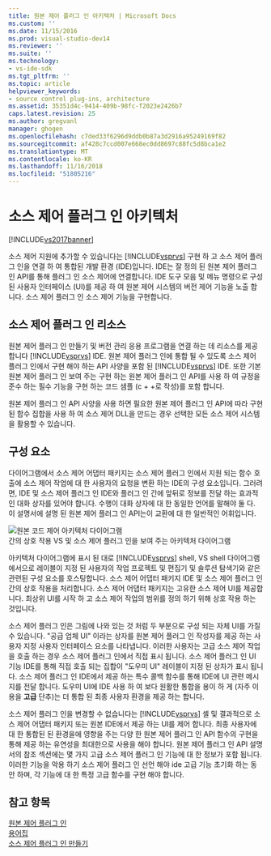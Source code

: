 ```yaml
---
title: 원본 제어 플러그 인 아키텍처 | Microsoft Docs
ms.custom: ''
ms.date: 11/15/2016
ms.prod: visual-studio-dev14
ms.reviewer: ''
ms.suite: ''
ms.technology:
- vs-ide-sdk
ms.tgt_pltfrm: ''
ms.topic: article
helpviewer_keywords:
- source control plug-ins, architecture
ms.assetid: 35351d4c-9414-409b-98fc-f2023e2426b7
caps.latest.revision: 25
ms.author: gregvanl
manager: ghogen
ms.openlocfilehash: c7ded33f6296d9ddb0b87a3d2916a95249169f82
ms.sourcegitcommit: af428c7ccd007e668ec0dd8697c88fc5d8bca1e2
ms.translationtype: MT
ms.contentlocale: ko-KR
ms.lasthandoff: 11/16/2018
ms.locfileid: "51805216"
---
```

# <a name="source-control-plug-in-architecture"></a>소스 제어 플러그 인 아키텍처
[!INCLUDE[vs2017banner](../../includes/vs2017banner.md)]

소스 제어 지원에 추가할 수 있습니다는 [!INCLUDE[vsprvs](../../includes/vsprvs-md.md)] 구현 하 고 소스 제어 플러그 인을 연결 하 여 통합된 개발 환경 (IDE)입니다. IDE는 잘 정의 된 원본 제어 플러그 인 API를 통해 플러그 인 소스 제어에 연결합니다. IDE 도구 모음 및 메뉴 명령으로 구성 된 사용자 인터페이스 (UI)를 제공 하 여 원본 제어 시스템의 버전 제어 기능을 노출 합니다. 소스 제어 플러그 인 소스 제어 기능을 구현합니다.  
  
## <a name="source-control-plug-in-resources"></a>소스 제어 플러그 인 리소스  
 원본 제어 플러그 인 만들기 및 버전 관리 응용 프로그램을 연결 하는 데 리소스를 제공 합니다 [!INCLUDE[vsprvs](../../includes/vsprvs-md.md)] IDE. 원본 제어 플러그 인에 통합 될 수 있도록 소스 제어 플러그 인에서 구현 해야 하는 API 사양을 포함 된 [!INCLUDE[vsprvs](../../includes/vsprvs-md.md)] IDE. 또한 기본 원본 제어 플러그 인 보여 주는 구현 하는 원본 제어 플러그 인 API를 사용 하 여 규정을 준수 하는 필수 기능을 구현 하는 코드 샘플 (c + +로 작성)를 포함 합니다.  
  
 원본 제어 플러그 인 API 사양을 사용 하면 필요한 원본 제어 플러그 인 API에 따라 구현 된 함수 집합을 사용 하 여 소스 제어 DLL을 만드는 경우 선택한 모든 소스 제어 시스템을 활용할 수 있습니다.  
  
## <a name="components"></a>구성 요소  
 다이어그램에서 소스 제어 어댑터 패키지는 소스 제어 플러그 인에서 지원 되는 함수 호출에 소스 제어 작업에 대 한 사용자의 요청을 변환 하는 IDE의 구성 요소입니다. 그러려면, IDE 및 소스 제어 플러그 인 IDE와 플러그 인 간에 앞뒤로 정보를 전달 하는 효과적인 대화 상자를 있어야 합니다. 수행이 대화 상자에 대 한 동일한 언어를 말해야 둘 다. 이 설명서에 설명 된 원본 제어 플러그 인 API는이 교환에 대 한 일반적인 어휘입니다.  
  
 ![원본 코드 제어 아키텍처 다이어그램](../../extensibility/internals/media/vs-sccsdk-plug-in-arch.gif "vs_sccsdk_plug_in_arch")  
간의 상호 작용 VS 및 소스 제어 플러그 인을 보여 주는 아키텍처 다이어그램  
  
 아키텍처 다이어그램에 표시 된 대로 [!INCLUDE[vsprvs](../../includes/vsprvs-md.md)] shell, VS shell 다이어그램에서으로 레이블이 지정 된 사용자의 작업 프로젝트 및 편집기 및 솔루션 탐색기와 같은 관련된 구성 요소를 호스팅합니다. 소스 제어 어댑터 패키지 IDE 및 소스 제어 플러그 인 간의 상호 작용을 처리합니다. 소스 제어 어댑터 패키지는 고유한 소스 제어 UI를 제공합니다. 최상위 UI를 시작 하 고 소스 제어 작업의 범위를 정의 하기 위해 상호 작용 하는 것입니다.  
  
 소스 제어 플러그 인은 그림에 나와 있는 것 처럼 두 부분으로 구성 되는 자체 UI를 가질 수 있습니다. "공급 업체 UI" 이라는 상자를 원본 제어 플러그 인 작성자를 제공 하는 사용자 지정 사용자 인터페이스 요소를 나타냅니다. 이러한 사용자는 고급 소스 제어 작업을 호출 하는 경우 소스 제어 플러그 인에서 직접 표시 됩니다. 소스 제어 플러그 인 UI 기능 IDE를 통해 직접 호출 되는 집합이 "도우미 UI" 레이블이 지정 된 상자가 표시 됩니다. 소스 제어 플러그 인 IDE에서 제공 하는 특수 콜백 함수를 통해 IDE에 UI 관련 메시지를 전달 합니다. 도우미 UI에 IDE 사용 하 여 보다 원활한 통합을 용이 하 게 (자주 이용을 **고급** 단추)는 더 통합 된 최종 사용자 환경을 제공 하는 합니다.  
  
 소스 제어 플러그 인을 변경할 수 없습니다는 [!INCLUDE[vsprvs](../../includes/vsprvs-md.md)] 셸 및 결과적으로 소스 제어 어댑터 패키지 또는 원본 IDE에서 제공 하는 UI를 제어 합니다. 최종 사용자에 대 한 통합된 된 환경을에 영향을 주는 다양 한 원본 제어 플러그 인 API 함수의 구현을 통해 제공 하는 유연성을 최대한으로 사용을 해야 합니다. 원본 제어 플러그 인 API 설명서의 참조 섹션에는 몇 가지 고급 소스 제어 플러그 인 기능에 대 한 정보가 포함 됩니다. 이러한 기능을 악용 하기 소스 제어 플러그 인 선언 해야 ide 고급 기능 초기화 하는 동안 하며, 각 기능에 대 한 특정 고급 함수를 구현 해야 합니다.  
  
## <a name="see-also"></a>참고 항목  
 [원본 제어 플러그 인](../../extensibility/source-control-plug-ins.md)   
 [용어집](../../extensibility/source-control-plug-in-glossary.md)   
 [소스 제어 플러그 인 만들기](../../extensibility/internals/creating-a-source-control-plug-in.md)

